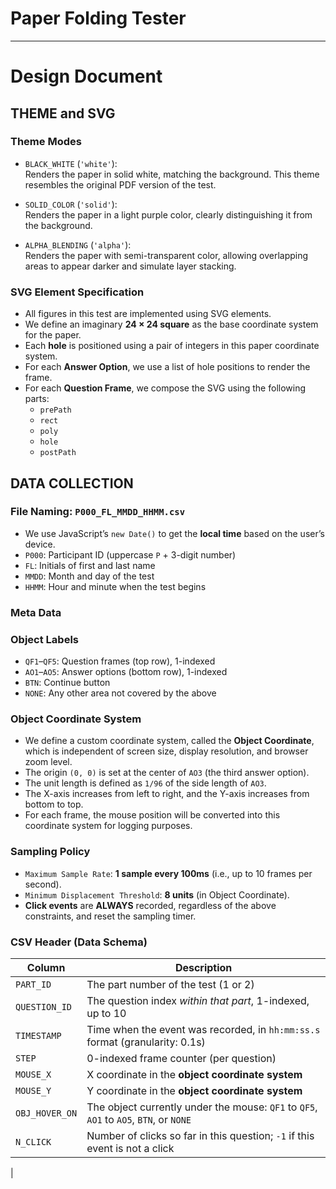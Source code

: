 # Paper Folding Tester





---
# Design Document

## THEME and SVG

### Theme Modes
- `BLACK_WHITE` (`'white'`):  
  Renders the paper in solid white, matching the background. This theme resembles the original PDF version of the test.

- `SOLID_COLOR` (`'solid'`):  
  Renders the paper in a light purple color, clearly distinguishing it from the background.

- `ALPHA_BLENDING` (`'alpha'`):  
  Renders the paper with semi-transparent color, allowing overlapping areas to appear darker and simulate layer stacking.


### SVG Element Specification
- All figures in this test are implemented using SVG elements.
- We define an imaginary **24 × 24 square** as the base coordinate system for the paper.
- Each **hole** is positioned using a pair of integers in this paper coordinate system.
- For each **Answer Option**, we use a list of hole positions to render the frame.
- For each **Question Frame**, we compose the SVG using the following parts:
  - `prePath`
  - `rect`
  - `poly`
  - `hole`
  - `postPath`


## DATA COLLECTION

### File Naming: `P000_FL_MMDD_HHMM.csv`
- We use JavaScript’s `new Date()` to get the **local time** based on the user’s device.
- `P000`: Participant ID (uppercase `P` + 3-digit number)
- `FL`: Initials of first and last name
- `MMDD`: Month and day of the test
- `HHMM`: Hour and minute when the test begins

### Meta Data


### Object Labels
- `QF1`–`QF5`: Question frames (top row), 1-indexed
- `AO1`–`AO5`: Answer options (bottom row), 1-indexed
- `BTN`: Continue button
- `NONE`: Any other area not covered by the above


### Object Coordinate System
- We define a custom coordinate system, called the **Object Coordinate**, which is independent of screen size, display resolution, and browser zoom level.
- The origin `(0, 0)` is set at the center of `AO3` (the third answer option).
- The unit length is defined as `1/96` of the side length of `AO3`.
- The X-axis increases from left to right, and the Y-axis increases from bottom to top.
- For each frame, the mouse position will be converted into this coordinate system for logging purposes.


### Sampling Policy
- `Maximum Sample Rate`: **1 sample every 100ms** (i.e., up to 10 frames per second).
- `Minimum Displacement Threshold`: **8 units** (in Object Coordinate).
- **Click events** are **ALWAYS** recorded, regardless of the above constraints, and reset the sampling timer.


###  CSV Header (Data Schema)
| **Column**      | **Description** |
|-----------------|-----------------|
| `PART_ID`       | The part number of the test (1 or 2) |
| `QUESTION_ID`   | The question index *within that part*, 1-indexed, up to 10 |
| `TIMESTAMP`     | Time when the event was recorded, in `hh:mm:ss.s` format (granularity: 0.1s) |
| `STEP`          | 0-indexed frame counter (per question) |
| `MOUSE_X`       | X coordinate in the **object coordinate system** |
| `MOUSE_Y`       | Y coordinate in the **object coordinate system** |
| `OBJ_HOVER_ON`  | The object currently under the mouse: `QF1` to `QF5`, `AO1` to `AO5`, `BTN`, or `NONE` |
| `N_CLICK`       | Number of clicks so far in this question; `-1` if this event is not a click |
|